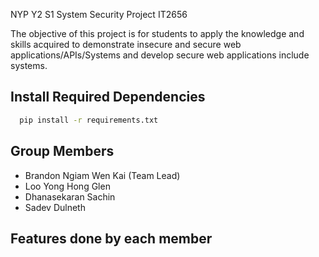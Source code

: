 NYP Y2 S1 System Security Project IT2656

The objective of this project is for students to apply the knowledge and skills acquired to demonstrate insecure and secure web applications/APIs/Systems and develop secure web applications include systems.

## Install Required Dependencies

```bash
  pip install -r requirements.txt
```

## Group Members

- Brandon Ngiam Wen Kai (Team Lead)
- Loo Yong Hong Glen
- Dhanasekaran Sachin
- Sadev Dulneth

## Features done by each member
